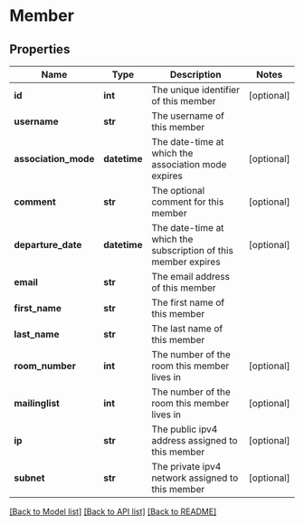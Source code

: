 # Member

## Properties
Name | Type | Description | Notes
------------ | ------------- | ------------- | -------------
**id** | **int** | The unique identifier of this member | [optional] 
**username** | **str** | The username of this member | 
**association_mode** | **datetime** | The date-time at which the association mode expires | [optional] 
**comment** | **str** | The optional comment for this member | [optional] 
**departure_date** | **datetime** | The date-time at which the subscription of this member expires | [optional] 
**email** | **str** | The email address of this member | 
**first_name** | **str** | The first name of this member | 
**last_name** | **str** | The last name of this member | 
**room_number** | **int** | The number of the room this member lives in | [optional] 
**mailinglist** | **int** | The number of the room this member lives in | [optional] 
**ip** | **str** | The public ipv4 address assigned to this member | [optional] 
**subnet** | **str** | The private ipv4 network assigned to this member | [optional] 

[[Back to Model list]](../README.md#documentation-for-models) [[Back to API list]](../README.md#documentation-for-api-endpoints) [[Back to README]](../README.md)

